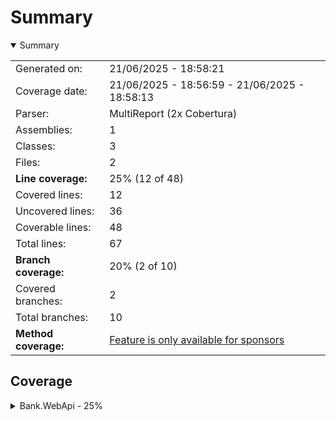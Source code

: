 # Summary
<details open><summary>Summary</summary>

|||
|:---|:---|
| Generated on: | 21/06/2025 - 18:58:21 |
| Coverage date: | 21/06/2025 - 18:56:59 - 21/06/2025 - 18:58:13 |
| Parser: | MultiReport (2x Cobertura) |
| Assemblies: | 1 |
| Classes: | 3 |
| Files: | 2 |
| **Line coverage:** | 25% (12 of 48) |
| Covered lines: | 12 |
| Uncovered lines: | 36 |
| Coverable lines: | 48 |
| Total lines: | 67 |
| **Branch coverage:** | 20% (2 of 10) |
| Covered branches: | 2 |
| Total branches: | 10 |
| **Method coverage:** | [Feature is only available for sponsors](https://reportgenerator.io/pro) |

</details>

## Coverage
<details><summary>Bank.WebApi - 25%</summary>

|**Name**|**Line**|**Branch**|
|:---|---:|---:|
|**Bank.WebApi**|**25%**|**20%**|
|Bank.WebApi.Models.BankAccount|57.1%|33.3%|
|Program|0%|0%|
|WeatherForecast|0%||

</details>
